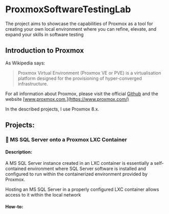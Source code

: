 # ProxmoxSoftwareTestingLab
The project aims to showcase the capabilities of Proxmox as a tool for creating your own local environment where you can refine, elevate, and expand your skills in software testing

## Introduction to Proxmox

As Wikipedia says: 
>Proxmox Virtual Environment (Proxmox VE or PVE) is a virtualisation platform designed for the provisioning of hyper-converged infrastructure.

For all information about Proxmox, please visit the official [Github](https://github.com/proxmox) and the website [www.proxmox.com.](https://www.proxmox.com/)

In the described projects, I use Proxmox 8.x.


## Projects:

### 💾 MS SQL Server onto a Proxmox LXC Container

#### **Description**: 
<div>A MS SQL Server instance created in an LXC container is essentially a self-contained environment where SQL Server software is installed and configured to run within the containerized environment provided by Proxmox.

Hosting an MS SQL Server in a properly configured LXC container allows access to it within the local network
</div>

#### **How-to:**

